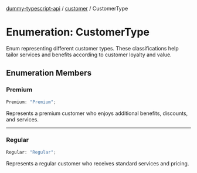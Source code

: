 [dummy-typescript-api](../../index.md) / [customer](../index.md) / CustomerType

# Enumeration: CustomerType

Enum representing different customer types.
These classifications help tailor services and benefits according to customer loyalty and value.

## Enumeration Members

### Premium

```ts
Premium: "Premium";
```

Represents a premium customer who enjoys additional benefits, discounts, and services.

***

### Regular

```ts
Regular: "Regular";
```

Represents a regular customer who receives standard services and pricing.

